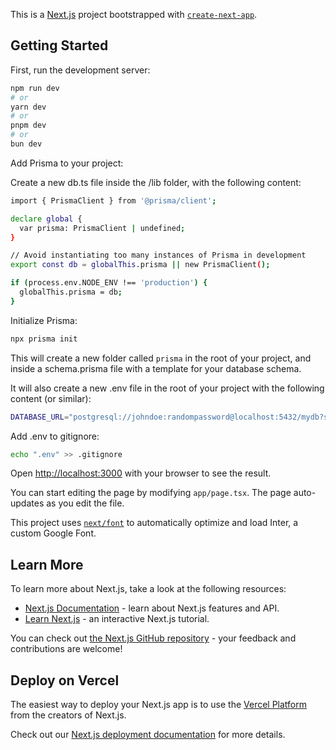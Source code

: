 This is a [Next.js](https://nextjs.org/) project bootstrapped with [`create-next-app`](https://github.com/vercel/next.js/tree/canary/packages/create-next-app).

## Getting Started

First, run the development server:

```bash
npm run dev
# or
yarn dev
# or
pnpm dev
# or
bun dev
```

Add Prisma to your project:

Create a new db.ts file inside the /lib folder, with the following content:

```bash
import { PrismaClient } from '@prisma/client';

declare global {
  var prisma: PrismaClient | undefined;
}

// Avoid instantiating too many instances of Prisma in development
export const db = globalThis.prisma || new PrismaClient();

if (process.env.NODE_ENV !== 'production') {
  globalThis.prisma = db;
}
```

Initialize Prisma:
  
```bash
npx prisma init
```

This will create a new folder called `prisma` in the root of your project, and inside a schema.prisma file with a template for your database schema.

It will also create a new .env file in the root of your project with the following content (or similar):

```bash
DATABASE_URL="postgresql://johndoe:randompassword@localhost:5432/mydb?schema=public"
```

Add .env to gitignore:

```bash
echo ".env" >> .gitignore
```

Open [http://localhost:3000](http://localhost:3000) with your browser to see the result.

You can start editing the page by modifying `app/page.tsx`. The page auto-updates as you edit the file.

This project uses [`next/font`](https://nextjs.org/docs/basic-features/font-optimization) to automatically optimize and load Inter, a custom Google Font.

## Learn More

To learn more about Next.js, take a look at the following resources:

- [Next.js Documentation](https://nextjs.org/docs) - learn about Next.js features and API.
- [Learn Next.js](https://nextjs.org/learn) - an interactive Next.js tutorial.

You can check out [the Next.js GitHub repository](https://github.com/vercel/next.js/) - your feedback and contributions are welcome!

## Deploy on Vercel

The easiest way to deploy your Next.js app is to use the [Vercel Platform](https://vercel.com/new?utm_medium=default-template&filter=next.js&utm_source=create-next-app&utm_campaign=create-next-app-readme) from the creators of Next.js.

Check out our [Next.js deployment documentation](https://nextjs.org/docs/deployment) for more details.
